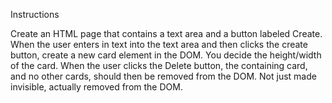 Instructions

Create an HTML page that contains a text area and a button labeled Create.
When the user enters in text into the text area and then clicks the create button, create a new card element in the DOM. You decide the height/width of the card.
When the user clicks the Delete button, the containing card, and no other cards, should then be removed from the DOM. Not just made invisible, actually removed from the DOM.